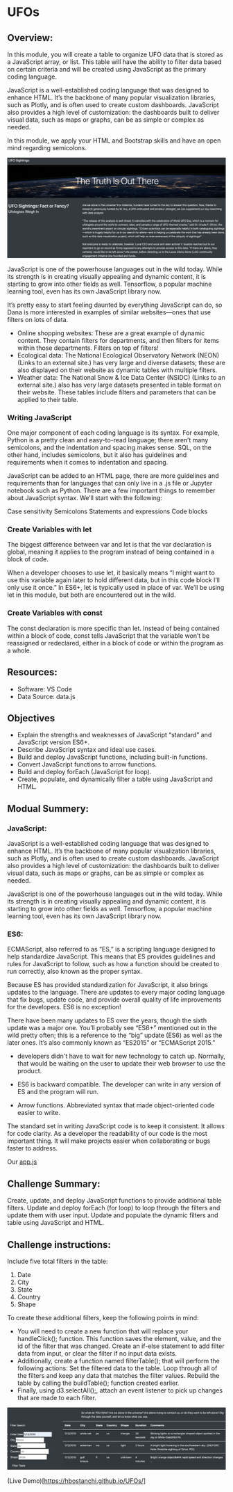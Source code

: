# UFOs
## Overview:
In this module, you will create a table to organize UFO data that is stored as a JavaScript array, or list. This table will have the ability to filter data based on certain criteria and will be created using JavaScript as the primary coding language.

JavaScript is a well-established coding language that was designed to enhance HTML. It’s the backbone of many popular visualization libraries, such as Plotly, and is often used to create custom dashboards. JavaScript also provides a high level of customization: the dashboards built to deliver visual data, such as maps or graphs, can be as simple or complex as needed.

In this module, we apply your HTML and Bootstrap skills and have an open mind regarding semicolons.

![webeimage](https://github.com/hbostanchi/UFOs/blob/master/static/images/webpage.png)

JavaScript is one of the powerhouse languages out in the wild today. While its strength is in creating visually appealing and dynamic content, it is starting to grow into other fields as well. Tensorflow, a popular machine learning tool, even has its own JavaScript library now.

It’s pretty easy to start feeling daunted by everything JavaScript can do, so Dana is more interested in examples of similar websites—ones that use filters on lots of data.

- Online shopping websites: These are a great example of dynamic content. They contain filters for departments, and then filters for items within those departments. Filters on top of filters!
- Ecological data: The National Ecological Observatory Network (NEON) (Links to an external site.) has very large and diverse datasets; these are also displayed on their website as dynamic tables with multiple filters.
- Weather data: The National Snow & Ice Data Center (NSIDC) (Links to an external site.) also has very large datasets presented in table format on their website. These tables include filters and parameters that can be applied to their table.

### Writing JavaScript
One major component of each coding language is its syntax. For example, Python is a pretty clean and easy-to-read language; there aren’t many semicolons, and the indentation and spacing makes sense. SQL, on the other hand, includes semicolons, but it also has guidelines and requirements when it comes to indentation and spacing.

JavaScript can be added to an HTML page, there are more guidelines and requirements than for languages that can only live in a .js file or Jupyter notebook such as Python. There are a few important things to remember about JavaScript syntax. We’ll start with the following:

Case sensitivity
Semicolons
Statements and expressions
Code blocks

### Create Variables with let
The biggest difference between var and let is that the var declaration is global, meaning it applies to the program instead of being contained in a block of code.

When a developer chooses to use let, it basically means “I might want to use this variable again later to hold different data, but in this code block I’ll only use it once.” In ES6+, let is typically used in place of var. We’ll be using let in this module, but both are encountered out in the wild.

### Create Variables with const
The const declaration is more specific than let. Instead of being contained within a block of code, const tells JavaScript that the variable won’t be reassigned or redeclared, either in a block of code or within the program as a whole.

## Resources:
- Software: VS Code
- Data Source: data.js

## Objectives
- Explain the strengths and weaknesses of JavaScript “standard” and JavaScript version ES6+.
- Describe JavaScript syntax and ideal use cases.
- Build and deploy JavaScript functions, including built-in functions.
- Convert JavaScript functions to arrow functions.
- Build and deploy forEach (JavaScript for loop).
- Create, populate, and dynamically filter a table using JavaScript and HTML.

## Modual Summery:
### JavaScript:
JavaScript is a well-established coding language that was designed to enhance HTML. It’s the backbone of many popular visualization libraries, such as Plotly, and is often used to create custom dashboards. JavaScript also provides a high level of customization: the dashboards built to deliver visual data, such as maps or graphs, can be as simple or complex as needed.

JavaScript is one of the powerhouse languages out in the wild today. While its strength is in creating visually appealing and dynamic content, it is starting to grow into other fields as well. Tensorflow, a popular machine learning tool, even has its own JavaScript library now.

### ES6:
ECMAScript, also referred to as “ES,” is a scripting language designed to help standardize JavaScript. This means that ES provides guidelines and rules for JavaScript to follow, such as how a function should be created to run correctly, also known as the proper syntax.

Because ES has provided standardization for JavaScript, it also brings updates to the language. There are updates to every major coding language that fix bugs, update code, and provide overall quality of life improvements for the developers. ES6 is no exception!

There have been many updates to ES over the years, though the sixth update was a major one. You’ll probably see “ES6+” mentioned out in the wild pretty often; this is a reference to the “big” update (ES6) as well as the later ones. It’s also commonly known as “ES2015” or “ECMAScript 2015.”

- developers didn't have to wait for new technology to catch up. Normally, that would be waiting on the user to update their web browser to use the product.

- ES6 is backward compatible. The developer can write in any version of ES and the program will run.

- Arrow functions. Abbreviated syntax that made object-oriented code easier to write.

The standard set in writing JavaScript code is to keep it consistent. It allows for code clarity. As a developer the readability of our code is the most important thing. It will make projects easier when collaborating or bugs faster to address.

Our [app.js](https://github.com/hbostanchi/UFOs/blob/master/static/js/app.js)

## Challenge Summary:
Create, update, and deploy JavaScript functions to provide additional table filters.
Update and deploy forEach (for loop) to loop through the filters and update them with user input.
Update and populate the dynamic filters and table using JavaScript and HTML.

## Challenge instructions:
Include five total filters in the table:

1. Date
2. City
3. State
4. Country
5. Shape

To create these additional filters, keep the following points in mind:

- You will need to create a new function that will replace your handleClick(); function. This function saves the element, value, and the id of the filter that was changed.
Create an if-else statement to add filter data from input, or clear the filter if no input data exists.
- Additionally, create a function named filterTable(); that will perform the following actions:
Set the filtered data to the table.
Loop through all of the filters and keep any data that matches the filter values.
Rebuild the table by calling the buildTable(); function created earlier.
- Finally, using d3.selectAll();, attach an event listener to pick up changes that are made to each filter.

![challengeimage](https://github.com/hbostanchi/UFOs/blob/master/static/images/challengefilters.png)


(Live Demo)[https://hbostanchi.github.io/UFOs/]
